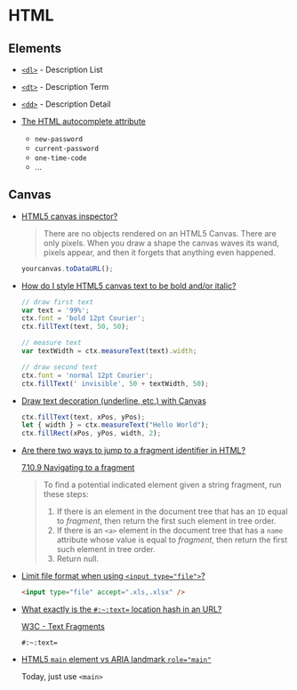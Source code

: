 # HTML


## Elements


* [`<dl>`](https://developer.mozilla.org/en-US/docs/Web/HTML/Element/dl) - Description List
* [`<dt>`](https://developer.mozilla.org/en-US/docs/Web/HTML/Element/dt) - Description Term
* [`<dd>`](https://developer.mozilla.org/en-US/docs/Web/HTML/Element/dd) - Description Detail

* [The HTML autocomplete attribute](https://developer.mozilla.org/en-US/docs/Web/HTML/Attributes/autocomplete)

  * `new-password`
  * `current-password`
  * `one-time-code`
  * ...



## Canvas

* [HTML5 canvas inspector?](https://stackoverflow.com/q/9143209/1366033)

  > There are no objects rendered on an HTML5 Canvas. There are only pixels.
  > When you draw a shape the canvas waves its wand, pixels appear, and then it forgets that anything even happened.

  ```js
  yourcanvas.toDataURL();
  ```


* [How do I style HTML5 canvas text to be bold and/or italic?](https://stackoverflow.com/a/64919060/1366033)

    ```js
    // draw first text
    var text = '99%';
    ctx.font = 'bold 12pt Courier';
    ctx.fillText(text, 50, 50);

    // measure text
    var textWidth = ctx.measureText(text).width;

    // draw second text
    ctx.font = 'normal 12pt Courier';
    ctx.fillText(' invisible', 50 + textWidth, 50);
    ```

* [Draw text decoration (underline, etc.) with Canvas](https://stackoverflow.com/a/30674408/1366033)

    ```js
    ctx.fillText(text, xPos, yPos);
    let { width } = ctx.measureText("Hello World");
    ctx.fillRect(xPos, yPos, width, 2);
    ```


* [Are there two ways to jump to a fragment identifier in HTML?](https://stackoverflow.com/q/35032130/1366033)


  [7.10.9 Navigating to a fragment](https://html.spec.whatwg.org/multipage/browsing-the-web.html#scroll-to-fragid)

  > To find a potential indicated element given a string fragment, run these steps:
  >
  > 1. If there is an element in the document tree that has an `ID` equal to *fragment*, then return the first such element in tree order.
  > 2. If there is an `<a>` element in the document tree that has a `name` attribute whose value is equal to *fragment*, then return the first such element in tree order.
  > 3. Return null.

* [Limit file format when using `<input type="file">`?](https://stackoverflow.com/q/4328947/1366033)

  ```html
  <input type="file" accept=".xls,.xlsx" />
  ```

* [What exactly is the `#:~:text=` location hash in an URL?](https://stackoverflow.com/q/62161819/1366033)

  [W3C - Text Fragments](https://wicg.github.io/scroll-to-text-fragment/)

  `#:~:text=`

* [HTML5 `main` element vs ARIA landmark `role="main"`](https://stackoverflow.com/q/19595719/1366033)

  Today, just use `<main>`

